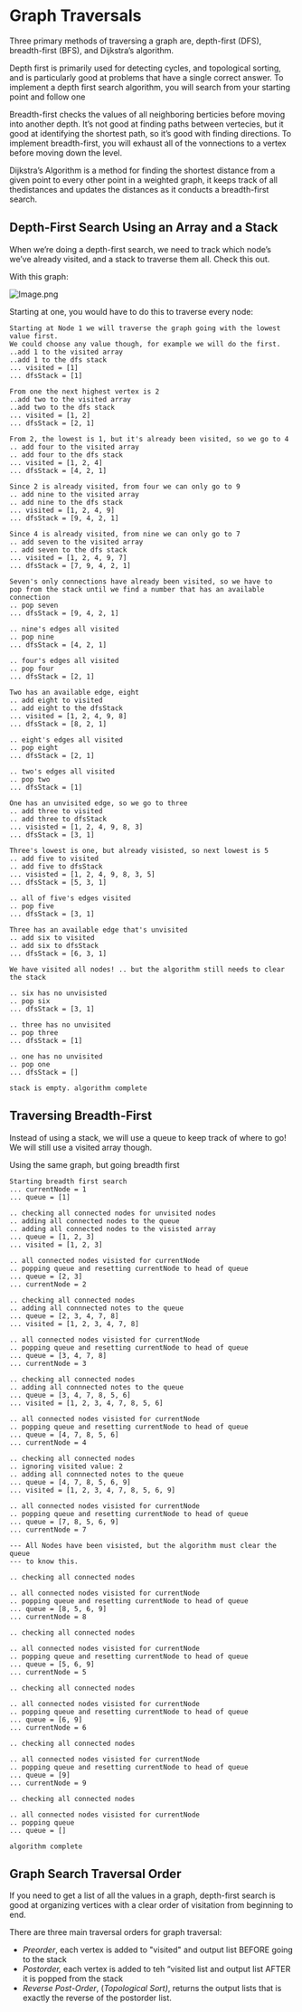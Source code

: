 # Graph Traversals

Three primary methods of traversing a graph are, depth-first (DFS), breadth-first (BFS), and Dijkstra’s algorithm.

Depth first is primarily used for detecting cycles, and topological sorting, and is particularly good at problems that have a single correct answer. To implement a depth first search algorithm, you will search from your starting point and follow one

Breadth-first checks the values of all neighboring berticies before moving into another depth. It’s not good at finding paths between vertecies, but it good at identifying the shortest path, so it’s good with finding directions. To implement breadth-first, you will exhaust all of the vonnections to a vertex before moving down the level.

Dijkstra’s Algorithm is a method for finding the shortest distance from a given point to every other point in a weighted graph, it keeps track of all thedistances and updates the distances as it conducts a breadth-first search.

## Depth-First Search Using an Array and a Stack

When we’re doing a depth-first search, we need to track which node’s we’ve already visited, and a stack to traverse them all. Check this out.

With this graph:

![Image.png](https://res.craft.do/user/full/b4ae036d-e2e6-fd10-7e5e-f12ec518b2e1/doc/60646A52-8611-40D1-BE1D-F8C9F616F6FC/FB07719F-29A6-4224-9FF8-7BF88696213F_2/8Nd4xNUX5zsGLKcf4zyf7GxrODFIPkGyXMWHBsPYeNAz/Image.png)

Starting at one, you would have to do this to traverse every node:

```plaintext
Starting at Node 1 we will traverse the graph going with the lowest value first.
We could choose any value though, for example we will do the first.
..add 1 to the visited array
..add 1 to the dfs stack
... visited = [1]
... dfsStack = [1]

From one the next highest vertex is 2
..add two to the visited array
..add two to the dfs stack
... visited = [1, 2]
... dfsStack = [2, 1]

From 2, the lowest is 1, but it's already been visited, so we go to 4
.. add four to the visited array
.. add four to the dfs stack
... visited = [1, 2, 4]
... dfsStack = [4, 2, 1]

Since 2 is already visited, from four we can only go to 9
.. add nine to the visited array
.. add nine to the dfs stack
... visited = [1, 2, 4, 9]
... dfsStack = [9, 4, 2, 1]

Since 4 is already visited, from nine we can only go to 7
.. add seven to the visited array
.. add seven to the dfs stack
... visited = [1, 2, 4, 9, 7]
... dfsStack = [7, 9, 4, 2, 1]

Seven's only connections have already been visited, so we have to 
pop from the stack until we find a number that has an available connection
.. pop seven
... dfsStack = [9, 4, 2, 1]

.. nine's edges all visited
.. pop nine
... dfsStack = [4, 2, 1]

.. four's edges all visited
.. pop four
... dfsStack = [2, 1]

Two has an available edge, eight
.. add eight to visited
.. add eight to the dfsStack
... visited = [1, 2, 4, 9, 8]
... dfsStack = [8, 2, 1]

.. eight's edges all visited
.. pop eight
... dfsStack = [2, 1]

.. two's edges all visited
.. pop two
... dfsStack = [1]

One has an unvisited edge, so we go to three
.. add three to visited
.. add three to dfsStack
... visisted = [1, 2, 4, 9, 8, 3]
... dfsStack = [3, 1]

Three's lowest is one, but already visisted, so next lowest is 5
.. add five to visited
.. add five to dfsStack
... visisted = [1, 2, 4, 9, 8, 3, 5]
... dfsStack = [5, 3, 1]

.. all of five's edges visited
.. pop five
... dfsStack = [3, 1]

Three has an available edge that's unvisited
.. add six to visited
.. add six to dfsStack
... dfsStack = [6, 3, 1]

We have visited all nodes! .. but the algorithm still needs to clear the stack

.. six has no unvisisted
.. pop six
... dfsStack = [3, 1]

.. three has no unvisited
.. pop three
... dfsStack = [1]

.. one has no unvisited
.. pop one
... dfsStack = []

stack is empty. algorithm complete
```

## Traversing Breadth-First

Instead of using a stack, we will use a queue to keep track of where to go! We will still use a visited array though.

Using the same graph, but going breadth first

```plaintext
Starting breadth first search
... currentNode = 1
... queue = [1]

.. checking all connected nodes for unvisited nodes
.. adding all connected nodes to the queue
.. adding all connected nodes to the visisted array
... queue = [1, 2, 3]
... visited = [1, 2, 3]

.. all connected nodes visisted for currentNode
.. popping queue and resetting currentNode to head of queue
... queue = [2, 3]
... currentNode = 2

.. checking all connected nodes
.. adding all connnected notes to the queue
... queue = [2, 3, 4, 7, 8]
... visited = [1, 2, 3, 4, 7, 8]

.. all connected nodes visisted for currentNode
.. popping queue and resetting currentNode to head of queue
... queue = [3, 4, 7, 8]
... currentNode = 3

.. checking all connected nodes
.. adding all connnected notes to the queue
... queue = [3, 4, 7, 8, 5, 6]
... visited = [1, 2, 3, 4, 7, 8, 5, 6]

.. all connected nodes visisted for currentNode
.. popping queue and resetting currentNode to head of queue
... queue = [4, 7, 8, 5, 6]
... currentNode = 4

.. checking all connected nodes
.. ignoring visited value: 2
.. adding all connnected notes to the queue
... queue = [4, 7, 8, 5, 6, 9]
... visited = [1, 2, 3, 4, 7, 8, 5, 6, 9]

.. all connected nodes visisted for currentNode
.. popping queue and resetting currentNode to head of queue
... queue = [7, 8, 5, 6, 9]
... currentNode = 7

--- All Nodes have been visisted, but the algorithm must clear the queue
--- to know this.

.. checking all connected nodes

.. all connected nodes visisted for currentNode
.. popping queue and resetting currentNode to head of queue
... queue = [8, 5, 6, 9]
... currentNode = 8

.. checking all connected nodes

.. all connected nodes visisted for currentNode
.. popping queue and resetting currentNode to head of queue
... queue = [5, 6, 9]
... currentNode = 5

.. checking all connected nodes

.. all connected nodes visisted for currentNode
.. popping queue and resetting currentNode to head of queue
... queue = [6, 9]
... currentNode = 6

.. checking all connected nodes

.. all connected nodes visisted for currentNode
.. popping queue and resetting currentNode to head of queue
... queue = [9]
... currentNode = 9

.. checking all connected nodes

.. all connected nodes visisted for currentNode
.. popping queue 
... queue = []

algorithm complete
```

## Graph Search Traversal Order

If you need to get a list of all the values in a graph, depth-first search is good at organizing vertices with a clear order of visitation from beginning to end.

There are three main traversal orders for graph traversal:

- *Preorder*, each vertex is added to "visited" and output list BEFORE going to the stack
- *Postorder,* each vertex is added to teh “visited list and output list AFTER it is popped from the stack
- *Reverse Post-Order*, (*Topological Sort)*, returns the output lists that is exactly the reverse of the postorder list.


